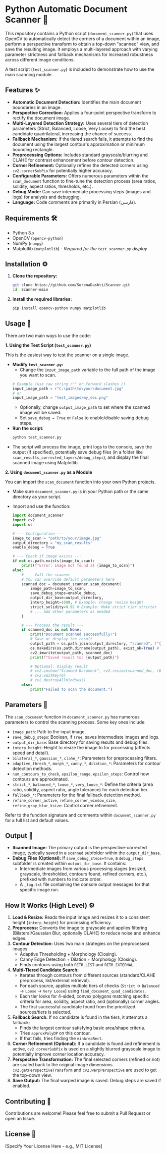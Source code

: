 # Python Automatic Document Scanner 📄

This repository contains a Python script (`document_scanner.py`) that uses OpenCV to automatically detect the corners of a document within an image, perform a perspective transform to obtain a top-down "scanned" view, and save the resulting image. It employs a multi-layered approach with varying parameter strictness and fallback mechanisms for increased robustness across different image conditions.

A test script (`test_scanner.py`) is included to demonstrate how to use the main scanning module.

## Features ✨

*   **Automatic Document Detection:** Identifies the main document boundaries in an image.
*   **Perspective Correction:** Applies a four-point perspective transform to rectify the document image.
*   **Multi-Layered Detection Strategy:** Uses several tiers of detection parameters (Strict, Balanced, Loose, Very Loose) to find the best candidate quadrilateral, increasing the chance of success.
*   **Fallback Mechanism:** If the tiered search fails, it attempts to find the document using the largest contour's approximation or minimum bounding rectangle.
*   **Preprocessing Options:** Includes standard grayscale/blurring and CLAHE for contrast enhancement before contour detection.
*   **Corner Refinement:** Optionally refines the detected corners using `cv2.cornerSubPix` for potentially higher accuracy.
*   **Configurable Parameters:** Offers numerous parameters within the `scan_document` function to fine-tune the detection process (area ratios, solidity, aspect ratios, thresholds, etc.).
*   **Debug Mode:** Can save intermediate processing steps (images and logs) for analysis and debugging.
*   **Language:** Code comments are primarily in Persian (فارسی).

## Requirements 🛠️

*   Python 3.x
*   OpenCV (`opencv-python`)
*   NumPy (`numpy`)
*   Matplotlib (`matplotlib`) - *Required for the `test_scanner.py` display*

## Installation ⚙️

1.  **Clone the repository:**
    ```bash
    git clone https://github.com/SorenaDashti/Scanner.git
    cd  Scanner-main
    ```
2.  **Install the required libraries:**
    ```bash
    pip install opencv-python numpy matplotlib
    ```

## Usage 🚀

There are two main ways to use the code:

**1. Using the Test Script (`test_scanner.py`)**

This is the easiest way to test the scanner on a single image.

*   **Modify `test_scanner.py`:**
    *   Change the `input_image_path` variable to the full path of the image you want to scan.
      ```python
      # Example (use raw string r"" or forward slashes /)
      input_image_path = r"C:\path\to\your\document.jpg"
      # or
      input_image_path = "test_images/my_doc.png"
      ```
    *   Optionally, change `output_image_path` to set where the scanned image will be saved.
    *   Set `save_debug = True` or `False` to enable/disable saving debug steps.
*   **Run the script:**
    ```bash
    python test_scanner.py
    ```
*   The script will process the image, print logs to the console, save the output (if specified), potentially save debug files (in a folder like `scan_results_corrected_layers/debug_steps`), and display the final scanned image using Matplotlib.

**2. Using `document_scanner.py` as a Module**

You can import the `scan_document` function into your own Python projects.

*   Make sure `document_scanner.py` is in your Python path or the same directory as your script.
*   Import and use the function:

    ```python
    import document_scanner
    import cv2
    import os

    # --- Configuration ---
    image_to_scan = "path/to/your/image.jpg"
    output_directory = "my_scan_results"
    enable_debug = True

    # --- Check if image exists ---
    if not os.path.exists(image_to_scan):
        print(f"Error: Image not found at {image_to_scan}")
    else:
        # --- Call the scanner ---
        # You can override default parameters here
        scanned_doc = document_scanner.scan_document(
            image_path=image_to_scan,
            save_debug_steps=enable_debug,
            output_dir_base=output_directory,
            interp_height=1000, # Example: Change resize height
            strict_solidity=0.92 # Example: Make strict tier stricter
            # ... add other parameters as needed
        )

        # --- Process the result ---
        if scanned_doc is not None:
            print("Document scanned successfully!")
            # Save or display the result
            output_path = os.path.join(output_directory, "scanned", f"{os.path.basename(image_to_scan)}_scanned.jpg")
            os.makedirs(os.path.dirname(output_path), exist_ok=True) # Ensure output dir exists
            cv2.imwrite(output_path, scanned_doc)
            print(f"Saved result to: {output_path}")

            # Optional: Display result
            # cv2.imshow("Scanned Document", cv2.resize(scanned_doc, (600, 800))) # Resize for display
            # cv2.waitKey(0)
            # cv2.destroyAllWindows()
        else:
            print("Failed to scan the document.")

    ```

## Parameters 🔧

The `scan_document` function in `document_scanner.py` has numerous parameters to control the scanning process. Some key ones include:

*   `image_path`: Path to the input image.
*   `save_debug_steps`: Boolean, if `True`, saves intermediate images and logs.
*   `output_dir_base`: Base directory for saving results and debug files.
*   `interp_height`: Height to resize the image to for processing (affects speed and detail).
*   `bilateral_*`, `gaussian_*`, `clahe_*`: Parameters for preprocessing filters.
*   `adaptive_thresh_*`, `morph_*`, `canny_*`, `dilation_*`: Parameters for contour detection methods.
*   `num_contours_to_check`, `epsilon_range`, `epsilon_steps`: Control how contours are approximated.
*   `strict_*`, `balanced_*`, `loose_*`, `very_loose_*`: Define the criteria (area ratio, solidity, aspect ratio, angle tolerance) for each detection tier.
*   `fallback_*`: Parameters for the final fallback detection method.
*   `refine_corner_active`, `refine_corner_window_size`, `refine_gray_blur_ksize`: Control corner refinement.

Refer to the function signature and comments within `document_scanner.py` for a full list and default values.

## Output 📁

*   **Scanned Image:** The primary output is the perspective-corrected image, typically saved in a `scanned` subfolder within the `output_dir_base`.
*   **Debug Files (Optional):** If `save_debug_steps=True`, a `debug_steps` subfolder is created within `output_dir_base`. It contains:
    *   Intermediate images from various processing stages (resized, grayscale, thresholded, contours found, refined corners, etc.), prefixed with numbers to indicate order.
    *   A `_log.txt` file containing the console output messages for that specific image run.

## How It Works (High Level) ⚙️

1.  **Load & Resize:** Reads the input image and resizes it to a consistent height (`interp_height`) for processing efficiency.
2.  **Preprocess:** Converts the image to grayscale and applies filtering (Bilateral/Gaussian Blur, optionally CLAHE) to reduce noise and enhance edges.
3.  **Contour Detection:** Uses two main strategies on the preprocessed images:
    *   Adaptive Thresholding + Morphology (Closing).
    *   Canny Edge Detection + Dilation + Morphology (Closing).
    *   Finds contours using both `RETR_LIST` and `RETR_EXTERNAL`.
4.  **Multi-Tiered Candidate Search:**
    *   Iterates through contours from different sources (standard/CLAHE preprocess, list/external retrieval).
    *   For each source, applies multiple tiers of checks (`Strict` -> `Balanced` -> `Loose` -> `Very Loose`) using `find_document_quad_candidates`.
    *   Each tier looks for 4-sided, convex polygons matching specific criteria for area, solidity, aspect ratio, and (optionally) corner angles.
    *   The first successful candidate found from the prioritized sources/tiers is selected.
5.  **Fallback Search:** If no candidate is found in the tiers, it attempts a fallback:
    *   Finds the largest contour satisfying basic area/shape criteria.
    *   Tries `approxPolyDP` on this contour.
    *   If that fails, tries finding the `minAreaRect`.
6.  **Corner Refinement (Optional):** If a candidate is found and refinement is active, `cv2.cornerSubPix` is used on a slightly blurred grayscale image to potentially improve corner location accuracy.
7.  **Perspective Transformation:** The final selected corners (refined or not) are scaled back to the original image dimensions. `cv2.getPerspectiveTransform` and `cv2.warpPerspective` are used to get the top-down view.
8.  **Save Output:** The final warped image is saved. Debug steps are saved if enabled.

## Contributing 🤝

Contributions are welcome! Please feel free to submit a Pull Request or open an Issue.

## License 📝

[Specify Your License Here - e.g., MIT License]
